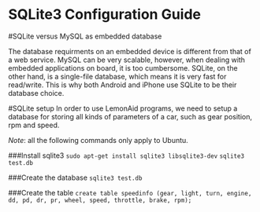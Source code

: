 SQLite3 Configuration Guide
===========================

#SQLite versus MySQL as embedded database

The database requirments on an embedded device is different from that of a web service. MySQL can be very scalable, however, when dealing with embedded applications on board, it is too cumbersome. SQLite, on the other hand, is a single-file database, which means it is very fast for read/write. This is why both Android and iPhone use SQLite to be their database choice.

#SQLite setup
In order to use LemonAid programs, we need to setup a database for storing all kinds of parameters of a car, such as gear position, rpm and speed. 

*Note*: all the following commands only apply to Ubuntu.

###Install sqlite3
    `sudo apt-get install sqlite3 libsqlite3-dev`
    `sqlite3 test.db`

###Create the database
    `sqlite3 test.db`

###Create the table
    `create table speedinfo (gear, light, turn, engine, dd, pd, dr, pr, wheel, speed, throttle, brake, rpm);`

